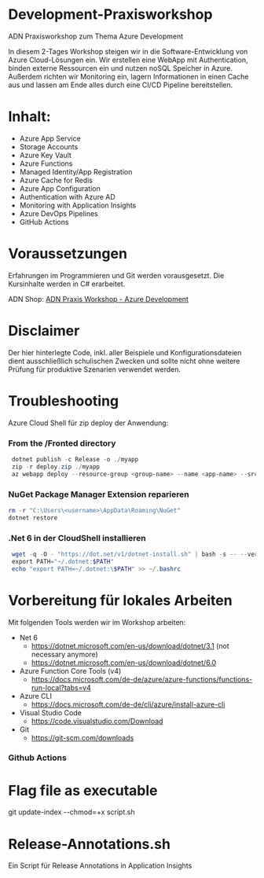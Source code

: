 # Development-Praxisworkshop
ADN Praxisworkshop zum Thema Azure Development

In diesem 2-Tages Workshop steigen wir in die Software-Entwicklung von Azure Cloud-Lösungen ein.
Wir erstellen eine WebApp mit Authentication, binden externe Ressourcen ein und nutzen noSQL Speicher in Azure.
Außerdem richten wir Monitoring ein, lagern Informationen in einen Cache aus und lassen am Ende alles durch eine CI/CD Pipeline bereitstellen.

# Inhalt:
- Azure App Service
- Storage Accounts 
- Azure Key Vault
- Azure Functions
- Managed Identity/App Registration
- Azure Cache for Redis
- Azure App Configuration
- Authentication with Azure AD
- Monitoring with Application Insights
- Azure DevOps Pipelines
- GitHub Actions

# Voraussetzungen
Erfahrungen im Programmieren und Git werden vorausgesetzt.
Die Kursinhalte werden in C# erarbeitet.

ADN Shop: [ADN Praxis Workshop - Azure Development](https://shop.adn.de/Hersteller/Microsoft-ADN/ADN-Praxis-Workshop-Azure-Development.html)

# Disclaimer
Der hier hinterlegte Code, inkl. aller Beispiele und Konfigurationsdateien dient ausschließlich schulischen Zwecken und sollte nicht ohne weitere Prüfung für produktive Szenarien verwendet werden.

# Troubleshooting
Azure Cloud Shell für zip deploy der Anwendung:

### From the /Fronted directory
``` powershell
 dotnet publish -c Release -o ./myapp
 zip -r deploy.zip ./myapp
 az webapp deploy --resource-group <group-name> --name <app-name> --src-path deploy.zip
```

### NuGet Package Manager Extension reparieren
``` powershell 
rm -r "C:\Users\<username>\AppData\Roaming\NuGet"
dotnet restore
```


### .Net 6 in der CloudShell installieren
``` powershell
 wget -q -O - "https://dot.net/v1/dotnet-install.sh" | bash -s -- --version 6.0.101
 export PATH="~/.dotnet:$PATH"
 echo "export PATH=~/.dotnet:\$PATH" >> ~/.bashrc
```
# Vorbereitung für lokales Arbeiten
Mit folgenden Tools werden wir im Workshop arbeiten:

- Net 6
  - https://dotnet.microsoft.com/en-us/download/dotnet/3.1 (not necessary anymore)
  - https://dotnet.microsoft.com/en-us/download/dotnet/6.0
- Azure Function Core Tools (v4)
  - https://docs.microsoft.com/de-de/azure/azure-functions/functions-run-local?tabs=v4
- Azure CLI 
  - https://docs.microsoft.com/de-de/cli/azure/install-azure-cli
- Visual Studio Code
  - https://code.visualstudio.com/Download
- Git
  - https://git-scm.com/downloads

### Github Actions
# Flag file as executable
git update-index --chmod=+x script.sh

# Release-Annotations.sh
Ein Script für Release Annotations in Application Insights